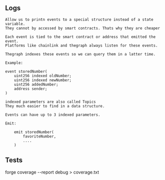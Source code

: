 

## Logs

    Allow us to printn events to a special structure instead of a state variable.
    They cannot by accessed by smart contracts. Thats why they are cheaper

    Each event is tied to the smart contract or address that emitted the event.
    Platforms like chainlink and thegraph always listen for these events.

    Thegraph indexes these events so we can query them in a latter time.

    Example:

    event storedNumber(
        uint256 indexed oldNumber;
        uint256 indexed newNumber;
        uint256 addedNumber;
        address sender;
    )

    indexed parameters are also called Topics
    They much easier to find in a data structure.

    Events can have up to 3 indexed parameters.

    Emit:

        emit storedNumber(
            favoriteNumber,
            ....
        )


## Tests

forge coverage --report debug > coverage.txt


